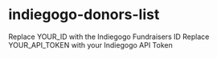 # indiegogo-donors-list

Replace YOUR_ID with the Indiegogo Fundraisers ID
Replace YOUR_API_TOKEN with your Indiegogo API Token
